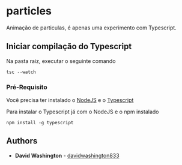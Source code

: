# particles

Animação de particulas, é apenas uma experimento com Typescript.

## Iniciar compilação do Typescript

Na pasta raiz, executar o seguinte comando
```
tsc --watch
```

### Pré-Requisito

Você precisa ter instalado o [NodeJS](https://nodejs.org/en/) e o [Typescript](https://www.typescriptlang.org/)

Para instalar o Typescript já com o NodeJS e o npm instalado
```
npm install -g typescript
```

## Authors

* **David Washington** - [davidwashington833](https://github.com/DavidWashington833)
